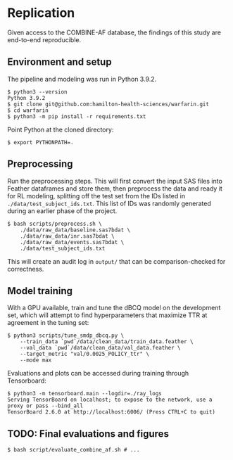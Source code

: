 # Replication

Given access to the COMBINE-AF database, the findings of this study are
end-to-end reproducible.

## Environment and setup

The pipeline and modeling was run in Python 3.9.2.

    $ python3 --version
    Python 3.9.2
    $ git clone git@github.com:hamilton-health-sciences/warfarin.git
    $ cd warfarin
    $ python3 -m pip install -r requirements.txt

Point Python at the cloned directory:

    $ export PYTHONPATH=.

## Preprocessing

Run the preprocessing steps. This will first convert the input SAS files into
Feather dataframes and store them, then preprocess the data and ready it for RL
modeling, splitting off the test set from the IDs listed in
`./data/test_subject_ids.txt`. This list of IDs was randomly generated during
an earlier phase of the project.

    $ bash scripts/preprocess.sh \
        ./data/raw_data/baseline.sas7bdat \
        ./data/raw_data/inr.sas7bdat \
        ./data/raw_data/events.sas7bdat \
        ./data/test_subject_ids.txt

This will create an audit log in `output/` that can be comparison-checked for
correctness.

## Model training

With a GPU available, train and tune the dBCQ model on the development set,
which will attempt to find hyperparameters that maximize TTR at agreement in
the tuning set:

    $ python3 scripts/tune_smdp_dbcq.py \
        --train_data `pwd`/data/clean_data/train_data.feather \
        --val_data `pwd`/data/clean_data/val_data.feather \
        --target_metric "val/0.0025_POLICY_ttr" \
        --mode max

Evaluations and plots can be accessed during training through Tensorboard:

    $ python3 -m tensorboard.main --logdir=./ray_logs
    Serving TensorBoard on localhost; to expose to the network, use a proxy or pass --bind_all
    TensorBoard 2.6.0 at http://localhost:6006/ (Press CTRL+C to quit)

## TODO: Final evaluations and figures

    $ bash script/evaluate_combine_af.sh # ...
